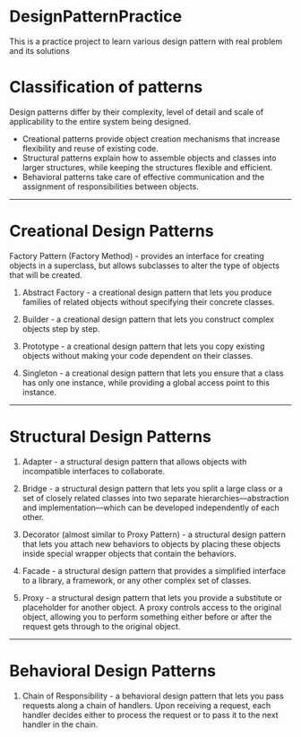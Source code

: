 # DesignPatternPractice
This is a practice project to learn various design pattern with real problem and its solutions

# Classification of patterns
Design patterns differ by their complexity, level of detail and scale of applicability to the entire system being designed. 
- Creational patterns provide object creation mechanisms that increase flexibility and reuse of existing code.
- Structural patterns explain how to assemble objects and classes into larger structures, while keeping the structures flexible and efficient.
- Behavioral patterns take care of effective communication and the assignment of responsibilities between objects.

-----------------------------------------------------------------------------------------------------------------------------------------------
# Creational Design Patterns
Factory Pattern (Factory Method) - provides an interface for creating objects in a superclass, but allows subclasses to alter the type of objects that will be created.

1. Abstract Factory - a creational design pattern that lets you produce families of related objects without specifying their concrete classes.

2. Builder - a creational design pattern that lets you construct complex objects step by step.

3. Prototype - a creational design pattern that lets you copy existing objects without making your code dependent on their classes.

4. Singleton - a creational design pattern that lets you ensure that a class has only one instance, while providing a global access point to this instance.

-----------------------------------------------------------------------------------------------------------------------------------------------
# Structural Design Patterns

1. Adapter - a structural design pattern that allows objects with incompatible interfaces to collaborate.

2. Bridge - a structural design pattern that lets you split a large class or a set of closely related classes into two separate hierarchies—abstraction and implementation—which can be developed independently of each other.

3. Decorator (almost similar to Proxy Pattern) - a structural design pattern that lets you attach new behaviors to objects by placing these objects inside special wrapper objects that contain the behaviors.

4. Facade - a structural design pattern that provides a simplified interface to a library, a framework, or any other complex set of classes.

5. Proxy - a structural design pattern that lets you provide a substitute or placeholder for another object. A proxy controls access to the original object, allowing you to perform something either before or after the request gets through to the original object.

-----------------------------------------------------------------------------------------------------------------------------------------------
# Behavioral Design Patterns

1. Chain of Responsibility - a behavioral design pattern that lets you pass requests along a chain of handlers. Upon receiving a request, each handler decides either to process the request or to pass it to the next handler in the chain.






